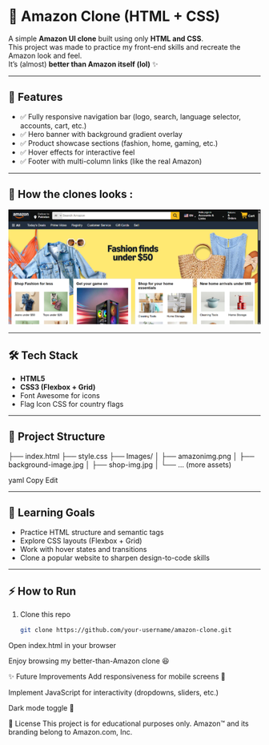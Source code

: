 # 🛒 Amazon Clone (HTML + CSS)

A simple **Amazon UI clone** built using only **HTML and CSS**.  
This project was made to practice my front-end skills and recreate the Amazon look and feel.  
It’s (almost) **better than Amazon itself (lol)** ✨

---

## 🚀 Features
- ✅ Fully responsive navigation bar (logo, search, language selector, accounts, cart, etc.)  
- ✅ Hero banner with background gradient overlay  
- ✅ Product showcase sections (fashion, home, gaming, etc.)  
- ✅ Hover effects for interactive feel  
- ✅ Footer with multi-column links (like the real Amazon)  

---

## 📸 How the clones looks :
![Clone Screenshot](/Images/ss1.png)

---

## 🛠️ Tech Stack
- **HTML5**  
- **CSS3 (Flexbox + Grid)**  
- Font Awesome for icons  
- Flag Icon CSS for country flags  

---

## 📂 Project Structure
├── index.html
├── style.css
├── Images/
│ ├── amazonimg.png
│ ├── background-image.jpg
│ ├── shop-img.jpg
│ └── ... (more assets)

yaml
Copy
Edit

---

## 🎯 Learning Goals
- Practice HTML structure and semantic tags  
- Explore CSS layouts (Flexbox + Grid)  
- Work with hover states and transitions  
- Clone a popular website to sharpen design-to-code skills  

---

## ⚡ How to Run
1. Clone this repo  
   ```bash
   git clone https://github.com/your-username/amazon-clone.git
Open index.html in your browser

Enjoy browsing my better-than-Amazon clone 😆

✨ Future Improvements
Add responsiveness for mobile screens 📱

Implement JavaScript for interactivity (dropdowns, sliders, etc.)

Dark mode toggle 🌙

📜 License
This project is for educational purposes only.
Amazon™ and its branding belong to Amazon.com, Inc.

